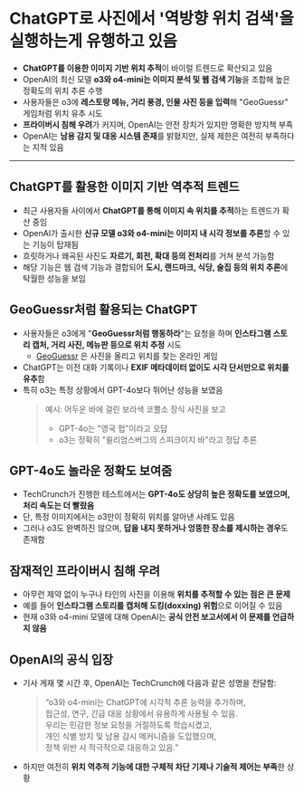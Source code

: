 # ChatGPT로 사진에서 '역방향 위치 검색'을 실행하는게 유행하고 있음


* **ChatGPT를 이용한 이미지 기반 위치 추적**이 바이럴 트렌드로 확산되고 있음
* OpenAI의 최신 모델 **o3와 o4-mini는 이미지 분석 및 웹 검색 기능**을 조합해 높은 정확도의 위치 추론 수행
* 사용자들은 o3에 **레스토랑 메뉴, 거리 풍경, 인물 사진 등을 입력**해 "GeoGuessr" 게임처럼 위치 유추 시도
* **프라이버시 침해 우려**가 커지며, OpenAI는 안전 장치가 있지만 명확한 방지책 부족
* OpenAI는 **남용 감지 및 대응 시스템 존재**를 밝혔지만, 실제 제한은 여전히 부족하다는 지적 있음

---

ChatGPT를 활용한 이미지 기반 역추적 트렌드
---------------------------

* 최근 사용자들 사이에서 **ChatGPT를 통해 이미지 속 위치를 추적**하는 트렌드가 확산 중임
* OpenAI가 출시한 **신규 모델 o3와 o4-mini는 이미지 내 시각 정보를 추론**할 수 있는 기능이 탑재됨
* 흐릿하거나 왜곡된 사진도 **자르기, 회전, 확대 등의 전처리**를 거쳐 분석 가능함
* 해당 기능은 웹 검색 기능과 결합되어 **도시, 랜드마크, 식당, 술집 등의 위치 추론**에 탁월한 성능을 보임

GeoGuessr처럼 활용되는 ChatGPT
------------------------

* 사용자들은 o3에게 "**GeoGuessr처럼 행동하라**"는 요청을 하며 **인스타그램 스토리 캡처, 거리 사진, 메뉴판 등으로 위치 추정** 시도
  + [GeoGuessr](https://www.geoguessr.com/) 은 사진을 올리고 위치를 찾는 온라인 게임
* ChatGPT는 이전 대화 기록이나 **EXIF 메타데이터 없이도 시각 단서만으로 위치를 유추**함
* 특히 o3는 특정 상황에서 GPT-4o보다 뛰어난 성능을 보였음
  > 예시: 어두운 바에 걸린 보라색 코뿔소 장식 사진을 보고
  >
  > + GPT-4o는 "영국 펍"이라고 오답
  > + o3는 정확히 "윌리엄스버그의 스피크이지 바"라고 정답 추론

GPT-4o도 놀라운 정확도 보여줌
-------------------

* TechCrunch가 진행한 테스트에서는 **GPT-4o도 상당히 높은 정확도를 보였으며, 처리 속도는 더 빨랐음**
* 단, 특정 이미지에서는 o3만이 정확히 위치를 알아낸 사례도 있음
* 그러나 o3도 완벽하진 않으며, **답을 내지 못하거나 엉뚱한 장소를 제시하는 경우**도 존재함

잠재적인 프라이버시 침해 우려
----------------

* 아무런 제약 없이 누구나 타인의 사진을 이용해 **위치를 추적할 수 있는 점은 큰 문제**
* 예를 들어 **인스타그램 스토리를 캡처해 도킹(doxxing) 위험**으로 이어질 수 있음
* 현재 o3와 o4-mini 모델에 대해 OpenAI는 **공식 안전 보고서에서 이 문제를 언급하지 않음**

OpenAI의 공식 입장
-------------

* 기사 게재 몇 시간 후, OpenAI는 TechCrunch에 다음과 같은 성명을 전달함:
  > “o3와 o4-mini는 ChatGPT에 시각적 추론 능력을 추가하며,  
  > 접근성, 연구, 긴급 대응 상황에서 유용하게 사용될 수 있음.  
  > 우리는 민감한 정보 요청을 거절하도록 학습시켰고,  
  > 개인 식별 방지 및 남용 감시 메커니즘을 도입했으며,  
  > 정책 위반 시 적극적으로 대응하고 있음.”
* 하지만 여전히 **위치 역추적 기능에 대한 구체적 차단 기제나 기술적 제어는 부족**한 상황
